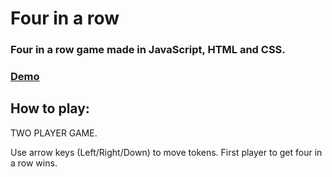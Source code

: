 # Four in a row

### Four in a row game made in JavaScript, HTML and CSS.

### [Demo](http://elicooks.com/fourinarow/)

## How to play:

TWO PLAYER GAME.

Use arrow keys (Left/Right/Down) to move tokens.
First player to get four in a row wins. 
